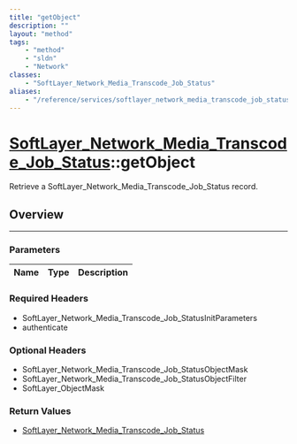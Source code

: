 ```yaml
---
title: "getObject"
description: ""
layout: "method"
tags:
    - "method"
    - "sldn"
    - "Network"
classes:
    - "SoftLayer_Network_Media_Transcode_Job_Status"
aliases:
    - "/reference/services/softlayer_network_media_transcode_job_status/getObject"
---
```

# [SoftLayer_Network_Media_Transcode_Job_Status](/reference/services/SoftLayer_Network_Media_Transcode_Job_Status)::getObject

Retrieve a SoftLayer_Network_Media_Transcode_Job_Status record.


## Overview 


-----

### Parameters 
|Name | Type | Description |
| --- | --- | --- |


### Required Headers
* SoftLayer_Network_Media_Transcode_Job_StatusInitParameters
* authenticate


### Optional Headers
* SoftLayer_Network_Media_Transcode_Job_StatusObjectMask
* SoftLayer_Network_Media_Transcode_Job_StatusObjectFilter
* SoftLayer_ObjectMask

### Return Values
* <a href='/reference/datatypes/SoftLayer_Network_Media_Transcode_Job_Status'>SoftLayer_Network_Media_Transcode_Job_Status </a>




